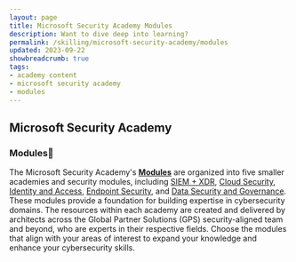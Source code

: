 ```yaml
---
layout: page
title: Microsoft Security Academy Modules
description: Want to dive deep into learning?
permalink: /skilling/microsoft-security-academy/modules
updated: 2023-09-22
showbreadcrumb: true
tags: 
- academy content
- microsoft security academy
- modules
---
```


## Microsoft Security Academy

### Modules📓

The Microsoft Security Academy's **[Modules](/PartnerResources/skilling/microsoft-security-academy/modules)** are organized into five smaller academies and security modules, including [SIEM + XDR](/PartnerResources/skilling/microsoft-security-academy/siem-xdr), [Cloud Security](/PartnerResources/skilling/microsoft-security-academy/cloud-security), [Identity and Access](/PartnerResources/skilling/microsoft-security-academy/identity-access), [Endpoint Security](/PartnerResources/skilling/microsoft-security-academy/endpoint-security), and [Data Security and Governance](/PartnerResources/skilling/microsoft-security-academy/data-sec). These modules provide a foundation for building expertise in cybersecurity domains. The resources within each academy are created and delivered by architects across the Global Partner Solutions (GPS) security-aligned team and beyond, who are experts in their respective fields. Choose the modules that align with your areas of interest to expand your knowledge and enhance your cybersecurity skills.